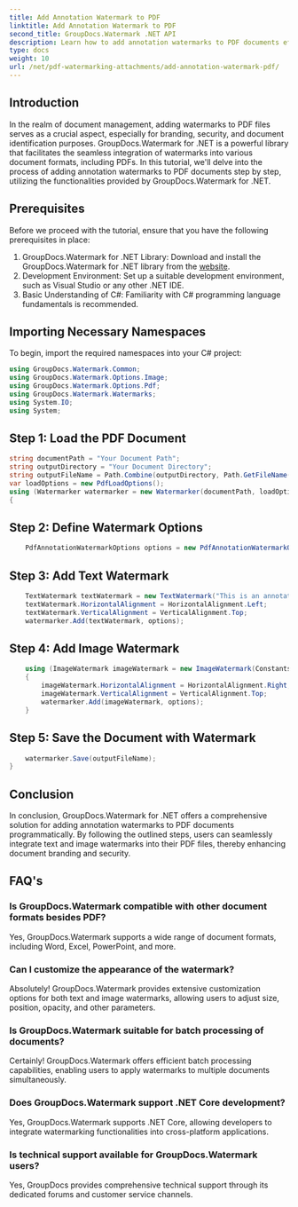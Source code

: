 ```yaml
---
title: Add Annotation Watermark to PDF
linktitle: Add Annotation Watermark to PDF
second_title: GroupDocs.Watermark .NET API
description: Learn how to add annotation watermarks to PDF documents effortlessly using GroupDocs.Watermark for .NET. Enhance document branding and security with ease.
type: docs
weight: 10
url: /net/pdf-watermarking-attachments/add-annotation-watermark-pdf/
---
```

## Introduction
In the realm of document management, adding watermarks to PDF files serves as a crucial aspect, especially for branding, security, and document identification purposes. GroupDocs.Watermark for .NET is a powerful library that facilitates the seamless integration of watermarks into various document formats, including PDFs. In this tutorial, we'll delve into the process of adding annotation watermarks to PDF documents step by step, utilizing the functionalities provided by GroupDocs.Watermark for .NET.
## Prerequisites
Before we proceed with the tutorial, ensure that you have the following prerequisites in place:
1. GroupDocs.Watermark for .NET Library: Download and install the GroupDocs.Watermark for .NET library from the [website](https://releases.groupdocs.com/Watermark/net/).
2. Development Environment: Set up a suitable development environment, such as Visual Studio or any other .NET IDE.
3. Basic Understanding of C#: Familiarity with C# programming language fundamentals is recommended.

## Importing Necessary Namespaces
To begin, import the required namespaces into your C# project:
```csharp
using GroupDocs.Watermark.Common;
using GroupDocs.Watermark.Options.Image;
using GroupDocs.Watermark.Options.Pdf;
using GroupDocs.Watermark.Watermarks;
using System.IO;
using System;
```
## Step 1: Load the PDF Document
```csharp
string documentPath = "Your Document Path";
string outputDirectory = "Your Document Directory";
string outputFileName = Path.Combine(outputDirectory, Path.GetFileName(documentPath));
var loadOptions = new PdfLoadOptions();
using (Watermarker watermarker = new Watermarker(documentPath, loadOptions))
{
```
## Step 2: Define Watermark Options
```csharp
	PdfAnnotationWatermarkOptions options = new PdfAnnotationWatermarkOptions();
```
## Step 3: Add Text Watermark
```csharp
	TextWatermark textWatermark = new TextWatermark("This is an annotation watermark", new Font("Arial", 8));
	textWatermark.HorizontalAlignment = HorizontalAlignment.Left;
	textWatermark.VerticalAlignment = VerticalAlignment.Top;
	watermarker.Add(textWatermark, options);
```
## Step 4: Add Image Watermark
```csharp
	using (ImageWatermark imageWatermark = new ImageWatermark(Constants.ProtectJpg))
	{
		imageWatermark.HorizontalAlignment = HorizontalAlignment.Right;
		imageWatermark.VerticalAlignment = VerticalAlignment.Top;
		watermarker.Add(imageWatermark, options);
	}
```
## Step 5: Save the Document with Watermark
```csharp
	watermarker.Save(outputFileName);
}
```

## Conclusion
In conclusion, GroupDocs.Watermark for .NET offers a comprehensive solution for adding annotation watermarks to PDF documents programmatically. By following the outlined steps, users can seamlessly integrate text and image watermarks into their PDF files, thereby enhancing document branding and security.
## FAQ's
### Is GroupDocs.Watermark compatible with other document formats besides PDF?
Yes, GroupDocs.Watermark supports a wide range of document formats, including Word, Excel, PowerPoint, and more.
### Can I customize the appearance of the watermark?
Absolutely! GroupDocs.Watermark provides extensive customization options for both text and image watermarks, allowing users to adjust size, position, opacity, and other parameters.
### Is GroupDocs.Watermark suitable for batch processing of documents?
Certainly! GroupDocs.Watermark offers efficient batch processing capabilities, enabling users to apply watermarks to multiple documents simultaneously.
### Does GroupDocs.Watermark support .NET Core development?
Yes, GroupDocs.Watermark supports .NET Core, allowing developers to integrate watermarking functionalities into cross-platform applications.
### Is technical support available for GroupDocs.Watermark users?
Yes, GroupDocs provides comprehensive technical support through its dedicated forums and customer service channels.
